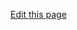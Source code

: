 <a href="https://github.com/InPageEdit/Plugins/edit/master/{{ page.path }}" target="_blank">Edit this page</a>
